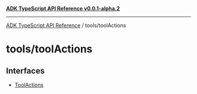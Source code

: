 [**ADK TypeScript API Reference v0.0.1-alpha.2**](../../README.md)

***

[ADK TypeScript API Reference](../../modules.md) / tools/toolActions

# tools/toolActions

## Interfaces

- [ToolActions](interfaces/ToolActions.md)

